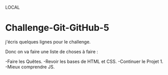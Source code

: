 LOCAL

# Challenge-Git-GitHub-5

j'écris quelques lignes pour le challenge.

Donc on va faire une liste de choses à faire :

-Faire les Quêtes.
-Revoir les bases de HTML et CSS.
-Continuer le Projet 1.
-Mieux comprendre JS.
